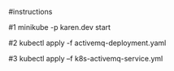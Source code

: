#instructions

#1
minikube -p karen.dev start

#2
kubectl apply -f activemq-deployment.yaml

#3
kubectl apply –f k8s-activemq-service.yml
